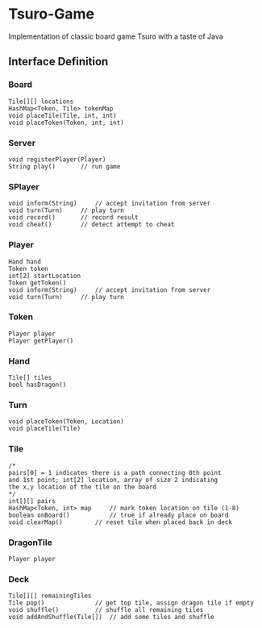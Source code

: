 # Tsuro-Game

Implementation of classic board game Tsuro with a taste of Java

## Interface Definition

### Board
```
Tile[][] locations
HashMap<Token, Tile> tokenMap
void placeTile(Tile, int, int)
void placeToken(Token, int, int)
```
### Server
```
void registerPlayer(Player)
String play() 		// run game
```
### SPlayer
```
void inform(String) 	// accept invitation from server
void turn(Turn)		// play turn
void record()		// record result
void cheat()		// detect attempt to cheat
```
### Player
```
Hand hand
Token token
int[2] startLocation
Token getToken()
void inform(String) 	// accept invitation from server
void turn(Turn)		// play turn
```
### Token 
```
Player player
Player getPlayer()
```
### Hand
```
Tile[] tiles
bool hasDragon()
```
### Turn
```
void placeToken(Token, Location)
void placeTile(Tile)
```
### Tile
```
/*
pairs[0] = 1 indicates there is a path connecting 0th point 
and 1st point; int[2] location, array of size 2 indicating 
the x,y location of the tile on the board
*/
int[][] pairs 
HashMap<Token, int> map 	// mark token location on tile (1-8) 
boolean onBoard()			// true if already place on board
void clearMap()			// reset tile when placed back in deck
```
### DragonTile
```
Player player
```
### Deck
```
Tile[][] remainingTiles
Tile pop()				// get top tile, assign dragon tile if empty
void shuffle()			// shuffle all remaining tiles
void addAndShuffle(Tile[]) 	// add some tiles and shuffle
```


